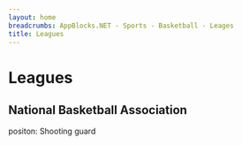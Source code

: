 ```yaml
---
layout: home 
breadcrumbs: AppBlocks.NET - Sports - Basketball - Leages
title: Leagues
---
```

# Leagues

## National Basketball Association
positon: Shooting guard
